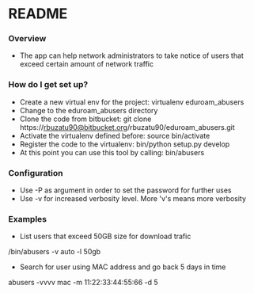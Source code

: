 # README #

### Overview ###
    
 * The app can help network administrators to take notice of users that exceed certain amount of network traffic

### How do I get set up? ###

 * Create a new virtual env for the project: virtualenv eduroam_abusers
 * Change to the eduroam_abusers directory
 * Clone the code from bitbucket: git clone https://rbuzatu90@bitbucket.org/rbuzatu90/eduroam_abusers.git
 * Activate the virtualenv defined before: source bin/activate
 * Register the code to the virtualenv: bin/python setup.py develop
 * At this point you can use this tool by calling: bin/abusers

### Configuration ###

* Use -P as argument in order to set the password for further uses
* Use -v for increased verbosity level. More 'v's means more verbosity

### Examples ###

 * List users that exceed 50GB size for download trafic
  
  /bin/abusers -v auto -l 50gb
  
 * Search for user using MAC address and go back 5 days in time
  
  abusers -vvvv mac -m 11:22:33:44:55:66 -d 5